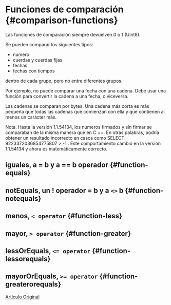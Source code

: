 # Funciones de comparación {#comparison-functions}

Las funciones de comparación siempre devuelven 0 o 1 (Uint8).

Se pueden comparar los siguientes tipos:

- numero
- cuerdas y cuerdas fijas
- fechas
- fechas con tiempos

dentro de cada grupo, pero no entre diferentes grupos.

Por ejemplo, no puede comparar una fecha con una cadena. Debe usar una función para convertir la cadena a una fecha, o viceversa.

Las cadenas se comparan por bytes. Una cadena más corta es más pequeña que todas las cadenas que comienzan con ella y que contienen al menos un carácter más.

Nota. Hasta la versión 1.1.54134, los números firmados y sin firmar se comparaban de la misma manera que en C ++. En otras palabras, podría obtener un resultado incorrecto en casos como SELECT 9223372036854775807 \> -1 . Este comportamiento cambió en la versión 1.1.54134 y ahora es matemáticamente correcto.

## iguales, a = b y a == b operador {#function-equals}

## notEquals, un ! operador = b y a `<>` b {#function-notequals}

## menos, `< operator` {#function-less}

## mayor, `> operator` {#function-greater}

## lessOrEquals, `<= operator` {#function-lessorequals}

## mayorOrEquals, `>= operator` {#function-greaterorequals}

[Artículo Original](https://clickhouse.tech/docs/es/query_language/functions/comparison_functions/) <!--hide-->
